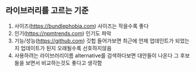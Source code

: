 ## 라이브러리를 고르는 기준

1. 사이즈(https://bundlephobia.com) 사이즈는 작을수록 좋다
2. 인기(https://npmtrends.com) 인기도 파악
3. 기능/성능(https://github.com) 깃헙 들어가보면 최근에 언제 업데인트가 되었는지 업데이트가 된지 오래될수록 선호하지않음
4. 사용하려는 라이브러리이름 alternative를 검색하다보면 대안들이 나온다 그 후보들을 보면서 비교하는것도 좋다고 생각함